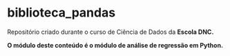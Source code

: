 # biblioteca_pandas
Repositório criado durante o curso de Ciência de Dados da <strong>Escola DNC<strong/>.

O módulo deste conteúdo é o módulo de análise de regressão em Python.
